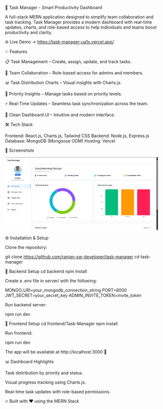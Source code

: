 🚀 Task Manager - Smart Productivity Dashboard

A full-stack MERN application designed to simplify team collaboration and task tracking.
Task Manager provides a modern dashboard with real-time updates, charts, and role-based access to help individuals and teams boost productivity and clarity.

🌐 Live Demo → https://task-manager-ua1x.vercel.app/

✨ Features

📋 Task Management – Create, assign, update, and track tasks.

👥 Team Collaboration – Role-based access for admins and members.

📊 Task Distribution Charts – Visual insights with Charts.js.

🚦 Priority Insights – Manage tasks based on priority levels.

⚡ Real-Time Updates – Seamless task synchronization across the team.

🎨 Clean Dashboard UI – Intuitive and modern interface.

🛠️ Tech Stack

Frontend: React.js, Charts.js, Tailwind CSS
Backend: Node.js, Express.js
Database: MongoDB (Mongoose ODM)
Hosting: Vercel

📸 Screenshots

![alt text](task_manager.png)

⚙️ Installation & Setup

Clone the repository:

git clone https://github.com/ranjan-sw-developer/task-manager
cd task-manager

🔹 Backend Setup
cd backend
npm install

Create a .env file in server/ with the following:

MONGO_URI=your_mongodb_connection_string
PORT=8000
JWT_SECRET=your_secret_key
ADMIN_INVITE_TOKEN=invite_token

Run backend server:

npm run dev

🔹 Frontend Setup
cd frontend/Task-Manager
npm install

Run frontend:

npm run dev

The app will be available at http://localhost:3000
🚀

📊 Dashboard Highlights

Task distribution by priority and status.

Visual progress tracking using Charts.js.

Real-time task updates with role-based permissions.

🔥 Built with ❤️ using the MERN Stack
